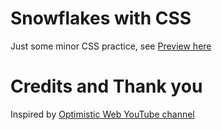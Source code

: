 # Snowflakes with CSS
Just some minor CSS practice, see <a href="https://htmlpreview.github.io/?https://github.com/Vrolok15/SnowflakesCSS/blob/main/index.html">Preview here</a>

# Credits and Thank you
Inspired by <a href="https://www.youtube.com/@OptimisticWeb">Optimistic Web YouTube channel</a>